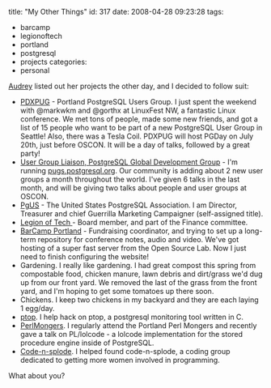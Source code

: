 title: "My Other Things"
id: 317
date: 2008-04-28 09:23:28
tags: 
- barcamp
- legionoftech
- portland
- postgresql
- projects
categories: 
- personal

[Audrey](http://dyepot-teapot.com/2008/04/06/my-other-things/) listed out her projects the other day, and I decided to follow suit: 

*   [PDXPUG](http://pugs.postgresql.org/pdx) - Portland PostgreSQL Users Group.  I just spent the weekend with @markwkm and @gorthx at LinuxFest NW, a fantastic Linux conference. We met tons of people, made some new friends, and got a list of 15 people who want to be part of a new PostgreSQL User Group in Seattle!  Also, there was a Tesla Coil. PDXPUG will host PGDay on July 20th, just before OSCON.  It will be a day of talks, followed by a great party!
*   [User Group Liaison, PostgreSQL Global Development Group](http://postgresql.org) - I'm running [pugs.postgresql.org](http://pugs.postgresql.org). Our community is adding about 2 new user groups a month throughout the world.  I've given 6 talks in the last month, and will be giving two talks about people and user groups at OSCON.
*   [PgUS](http://www.postgresql.us) - The United States PostgreSQL Association.  I am Director, Treasurer and chief Guerrilla Marketing Campaigner (self-assigned title).
*   [Legion of Tech ](http://www.legionoftech.org)- Board member, and part of the Finance committee.
*   [BarCamp Portland](http://barcamp.org/BarCampPortland) - Fundraising coordinator, and trying to set up a long-term repository for conference notes, audio and video. We've got hosting of a super fast server from the Open Source Lab.  Now I just need to finish configuring the website!
*   Gardening. I really like gardening.  I had great compost this spring from compostable food, chicken manure, lawn debris and dirt/grass we'd dug up from our front yard. We removed the last of the grass from the front yard, and I'm hoping to get some tomatoes up there soon.
*   Chickens. I keep two chickens in my backyard and they are each laying 1 egg/day.
*   [ptop](http://ptop.projects.pgfoundry.org). I help hack on ptop, a postgresql monitoring tool written in C.
*   [PerlMongers](http://pdx.pm.org). I regularly attend the Portland Perl Mongers and recently gave a talk on PL/lolcode - a lolcode implementation for the stored procedure engine inside of PostgreSQL.
*   [Code-n-splode](http://pdx.codensplode.org). I helped found code-n-splode, a coding group dedicated to getting more women involved in programming.

What about you? 
